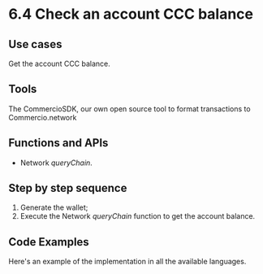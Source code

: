 # 6.4 Check an account CCC balance

## Use cases

Get the account CCC balance.

## Tools

The CommercioSDK, our own open source tool to format transactions to Commercio.network

## Functions and APIs

- Network _queryChain_.

## Step by step sequence

1. Generate the wallet;
2. Execute the Network _queryChain_ function to get the account balance.

## Code Examples

Here's an example of the implementation in all the available languages.
